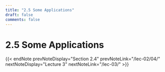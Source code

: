 ```yaml
---
title: "2.5 Some Applications"
draft: false
comments: false
---
```


# 2.5 Some Applications



{{< endNote prevNoteDisplay="Section 2.4" prevNoteLink="/lec-02/04/" nextNoteDisplay="Lecture 3" nextNoteLink="/lec-03/" >}}
